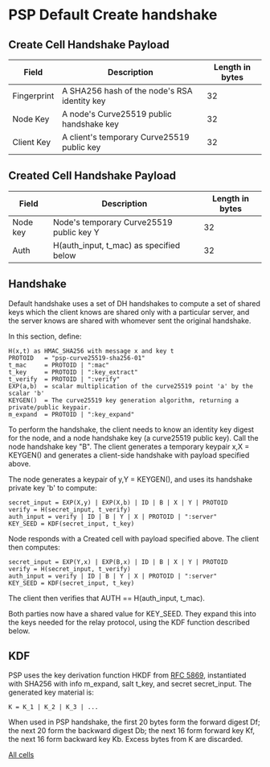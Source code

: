 # PSP Default Create handshake

## Create Cell Handshake Payload

Field|Description|Length in bytes
-----|-----------|---------------
Fingerprint|A SHA256 hash of the node's RSA identity key|32
Node Key|A node's Curve25519 public handshake key|32
Client Key|A client's temporary Curve25519 public key|32

## Created Cell Handshake Payload

Field|Description|Length in bytes
-----|-----------|---------------
Node key|Node's temporary Curve25519 public key Y|32
Auth|H(auth_input, t_mac) as specified below|32

## Handshake

Default handshake uses a set of DH handshakes to compute a set of shared keys which the client knows are shared only with a particular
server, and the server knows are shared with whomever sent the original handshake.

In this section, define:

    H(x,t) as HMAC_SHA256 with message x and key t
    PROTOID   = "psp-curve25519-sha256-01"
    t_mac     = PROTOID | ":mac"
    t_key     = PROTOID | ":key_extract"
    t_verify  = PROTOID | ":verify"
    EXP(a,b)  = scalar multiplication of the curve25519 point 'a' by the scalar 'b'
    KEYGEN()  = The curve25519 key generation algorithm, returning a private/public keypair.
    m_expand  = PROTOID | ":key_expand"

To perform the handshake, the client needs to know an identity key digest for the node, and a node handshake key (a curve25519 public
key). Call the node handshake key "B".  The client generates a temporary keypair x,X = KEYGEN() and generates a client-side handshake
with payload specified above.

The node generates a keypair of y,Y = KEYGEN(), and uses its handshake private key 'b' to compute:

    secret_input = EXP(X,y) | EXP(X,b) | ID | B | X | Y | PROTOID
    verify = H(secret_input, t_verify)
    auth_input = verify | ID | B | Y | X | PROTOID | ":server"
    KEY_SEED = KDF(secret_input, t_key)

Node responds with a Created cell with payload specified above. The client then computes:

    secret_input = EXP(Y,x) | EXP(B,x) | ID | B | X | Y | PROTOID
    verify = H(secret_input, t_verify)
    auth_input = verify | ID | B | Y | X | PROTOID | ":server"
    KEY_SEED = KDF(secret_input, t_key)

The client then verifies that AUTH == H(auth_input, t_mac).

Both parties now have a shared value for KEY_SEED.  They expand this into the keys needed for the relay protocol,
using the KDF function described below.

## KDF

PSP uses the key derivation function HKDF from [RFC 5869](https://tools.ietf.org/html/rfc5869),
instantiated with SHA256 with info m_expand, salt t_key, and secret secret_input.
The generated key material is:

    K = K_1 | K_2 | K_3 | ...

When used in PSP handshake, the first 20 bytes form the forward digest Df; the next 20 form the backward digest Db;
the next 16 form forward key Kf, the next 16 form backward key Kb.  Excess bytes from K are discarded.

[All cells](cell.md)